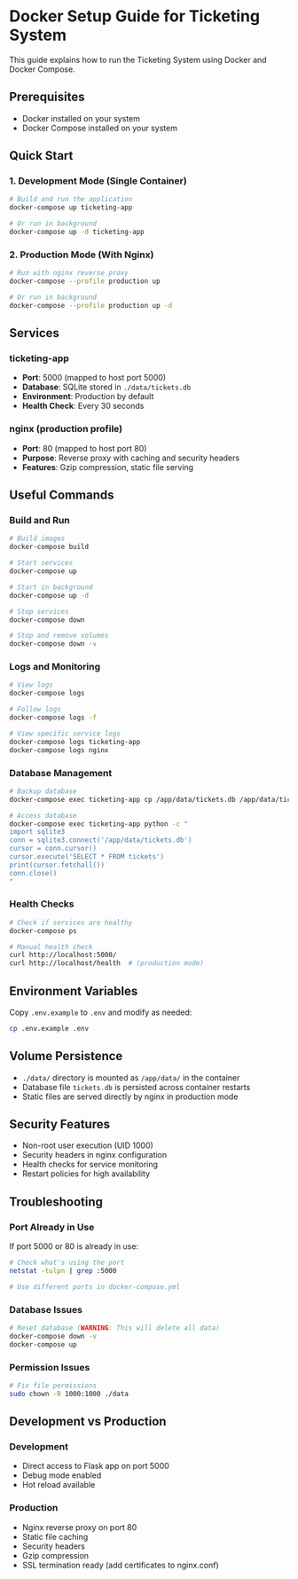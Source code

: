 # Docker Setup Guide for Ticketing System

This guide explains how to run the Ticketing System using Docker and Docker Compose.

## Prerequisites

- Docker installed on your system
- Docker Compose installed on your system

## Quick Start

### 1. Development Mode (Single Container)
```bash
# Build and run the application
docker-compose up ticketing-app

# Or run in background
docker-compose up -d ticketing-app
```

### 2. Production Mode (With Nginx)
```bash
# Run with nginx reverse proxy
docker-compose --profile production up

# Or run in background
docker-compose --profile production up -d
```

## Services

### ticketing-app
- **Port**: 5000 (mapped to host port 5000)
- **Database**: SQLite stored in `./data/tickets.db`
- **Environment**: Production by default
- **Health Check**: Every 30 seconds

### nginx (production profile)
- **Port**: 80 (mapped to host port 80)
- **Purpose**: Reverse proxy with caching and security headers
- **Features**: Gzip compression, static file serving

## Useful Commands

### Build and Run
```bash
# Build images
docker-compose build

# Start services
docker-compose up

# Start in background
docker-compose up -d

# Stop services
docker-compose down

# Stop and remove volumes
docker-compose down -v
```

### Logs and Monitoring
```bash
# View logs
docker-compose logs

# Follow logs
docker-compose logs -f

# View specific service logs
docker-compose logs ticketing-app
docker-compose logs nginx
```

### Database Management
```bash
# Backup database
docker-compose exec ticketing-app cp /app/data/tickets.db /app/data/tickets.db.backup

# Access database
docker-compose exec ticketing-app python -c "
import sqlite3
conn = sqlite3.connect('/app/data/tickets.db')
cursor = conn.cursor()
cursor.execute('SELECT * FROM tickets')
print(cursor.fetchall())
conn.close()
"
```

### Health Checks
```bash
# Check if services are healthy
docker-compose ps

# Manual health check
curl http://localhost:5000/
curl http://localhost/health  # (production mode)
```

## Environment Variables

Copy `.env.example` to `.env` and modify as needed:
```bash
cp .env.example .env
```

## Volume Persistence

- `./data/` directory is mounted as `/app/data/` in the container
- Database file `tickets.db` is persisted across container restarts
- Static files are served directly by nginx in production mode

## Security Features

- Non-root user execution (UID 1000)
- Security headers in nginx configuration
- Health checks for service monitoring
- Restart policies for high availability

## Troubleshooting

### Port Already in Use
If port 5000 or 80 is already in use:
```bash
# Check what's using the port
netstat -tulpn | grep :5000

# Use different ports in docker-compose.yml
```

### Database Issues
```bash
# Reset database (WARNING: This will delete all data)
docker-compose down -v
docker-compose up
```

### Permission Issues
```bash
# Fix file permissions
sudo chown -R 1000:1000 ./data
```

## Development vs Production

### Development
- Direct access to Flask app on port 5000
- Debug mode enabled
- Hot reload available

### Production
- Nginx reverse proxy on port 80
- Static file caching
- Security headers
- Gzip compression
- SSL termination ready (add certificates to nginx.conf)
